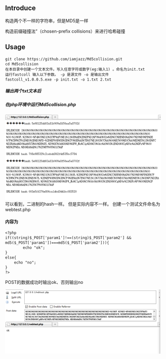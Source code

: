 ##  Introduce
构造两个不一样的字符串，但是MD5是一样

构造前缀碰撞法”（chosen-prefix collisions）来进行哈希碰撞

## Usage

```
git clone https://github.com/iamjazz/Md5collision.git
cd Md5collision
在本目录中创建一个文本文件。写入任意字符或数字(eg:输入1) 。命名为init.txt
运行fastcoll 输入以下参数。 -p 是源文件 -o 是输出文件
fastcoll_v1.0.0.5.exe -p init.txt -o 1.txt 2.txt
```
##### 输出两个txt文本后
##### 在php环境中运行Md5collision.php

![](img/1.png)
可以看到，二进制的hash一样。 但是实际内容不一样。
创建一个测试文件命名为webtest.php
#### 内容为
```
<?php
if((string)$_POST['param1']!==(string)$_POST['param2'] && md5($_POST['param1'])===md5($_POST['param2'])){
        echo "ok";
}
else{
	echo "no";
}
?>
```
POST的数据成功时输出ok、否则输出no

![](img/2.png)
